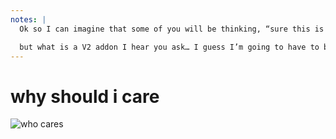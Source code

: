 ```yaml
---
notes: |
  Ok so I can imagine that some of you will be thinking, “sure this is great for Empress, but I don’t use empress so why does this apply to me”. Well This little bottled ember trick can be quite useful to test your V2 addons 

  but what is a V2 addon I hear you ask… I guess I’m going to have to bit of an intro to that before I can show you why bottled-ember is so awesome… but to answer that question I need to take you back 
---
```


# why should i care

![who cares](/whocares.webp)

